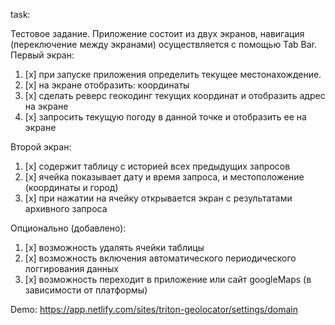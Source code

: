 task:

Тестовое задание.
Приложение состоит из двух экранов, навигация (переключение между экранами) осуществляется с помощью Tab Bar.
Первый экран:
1. [x] при запуске приложения определить текущее местонахождение.
2. [x] на экране отобразить: координаты
3. [x] сделать реверс геокодинг текущих координат и отобразить адрес на экране
4. [x] запросить текущую погоду в данной точке и отобразить ее на экране

Второй экран:
1. [x] содержит таблицу с историей всех предыдущих запросов
2. [x] ячейка показывает дату и время запроса, и местоположение (координаты и город)
3. [x] при нажатии на ячейку открывается экран с результатами архивного запроса

Опционально (добавлено):
1. [x] возможность удалять ячейки таблицы
2. [x] возможность включения автоматического периодического логгирования данных
3. [x] возможность переходит в приложение или сайт googleMaps (в зависимости от платформы)

Demo: https://app.netlify.com/sites/triton-geolocator/settings/domain
